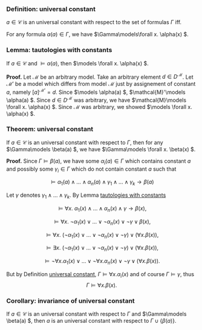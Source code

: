 <h3 id="universal-constant">Definition: <b>universal constant</b></h3>

$a\in\mathcal{C}$ is an universal constant with respect to the set of formulas $\Gamma$ iff.

For any formula $\alpha(a)\in\Gamma$, we have $\Gamma\models\forall x. \alpha(x) $.

<h3 id="universal-constat-tautology">Lemma: tautologies with constants</h3>

If $a\in\mathcal{C}$ and $\models\alpha(a)$, then $\models  \forall x. \alpha(x) $.

<b>Proof.</b> Let $\mathcal{M}$ be an arbitrary model. Take an arbitrary element $d\in D^\mathcal{M}$. Let $\mathcal{M}'$ be a model which differs from model $\mathcal{M}$ just by assignement of constant $a$, namely $[a]^{\mathcal{M}'} = d$. Since $\models  \alpha(a) $, $\mathcal{M}'\models  \alpha(a) $. Since $d\in D^\mathcal{M}$ was arbitrary, we have $\mathcal{M}\models  \forall x. \alpha(x) $. Since $\mathcal{M}$ was arbitrary, we showed $\models  \forall x. \alpha(x) $.

<h3 id="universal-constant">Theorem: <b>universal constant</b></h3>

If $a\in\mathcal{C}$ is an universal constant with respect to $\Gamma$, then for any $\Gamma\models  \beta(a) $, we have $\Gamma\models \forall x. \beta(x) $.

<b>Proof.</b> Since $\Gamma\models\beta(a)$, we have some $\alpha_i(a) \in\Gamma$ which contains constant $a$ and possibly some $\gamma_i\in\Gamma$ which do not contain constant $a$ such that

$$\models  \alpha_1(a) \wedge \dots \wedge \alpha_n(a) \wedge \gamma_1 \wedge \dots \wedge \gamma_k \to \beta(a) $$

Let $\gamma$ denotes $\gamma_1 \wedge \dots \wedge \gamma_k$. By Lemma [tautologies with constants](universal-constat-tautology)

$$\models  \forall x. \ \alpha_1(x) \wedge \dots \wedge \alpha_n(x) \wedge \gamma \to \beta(x) ,$$

$$\models  \forall x. \ \neg\alpha_1(x) \vee \dots \vee \neg\alpha_n(x) \vee \neg\gamma \vee \beta(x) ,$$

$$\models  \forall x. \ (\neg\alpha_1(x) \vee \dots \vee \neg\alpha_n(x) \vee \neg\gamma) \vee (\forall x.\beta(x)) ,$$

$$\models  \exists x. \ (\neg\alpha_1(x) \vee \dots \vee \neg\alpha_n(x) \vee \neg\gamma) \vee (\forall x.\beta(x)) ,$$

$$\models  \neg\forall x.\alpha_1(x) \vee \dots \vee \neg\forall x.\alpha_n(x) \vee \neg\gamma \vee (\forall x.\beta(x)) .$$

But by Definition [universal constant](universal-constant), $\Gamma\models \forall x.\alpha_i(x)$ and of course $\Gamma\models \gamma$, thus
$$\Gamma \models  \forall x. \beta(x) .$$

<h3 id="corollary-universal-constant">Corollary: <b>invariance of universal constant</b></h3>

If $a\in\mathcal{C}$ is an universal constant with respect to $\Gamma$ and $\Gamma\models  \beta(a) $, then $a$ is an universal constant with respect to $`\Gamma\cup \{ \beta(a) \}`$.







